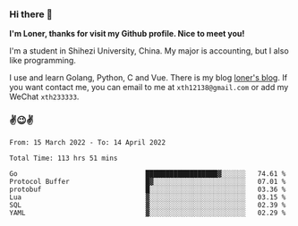 ### Hi there 👋️

**I'm Loner, thanks for visit my Github profile. Nice to meet you!**

I'm a student in Shihezi University, China. My major is accounting, but I also like programming.

I use and learn Golang, Python, C and Vue. There is my blog [loner's blog](https://www.loner1024.top).  If you want contact me, you can email to me at `xth12138@gmail.com` or add my WeChat `xth233333`.

### ✌️😉✌️

<!--START_SECTION:waka-->

```text
From: 15 March 2022 - To: 14 April 2022

Total Time: 113 hrs 51 mins

Go                                ██████████████████▓░░░░░░   74.61 %
Protocol Buffer                   █▓░░░░░░░░░░░░░░░░░░░░░░░   07.01 %
protobuf                          █░░░░░░░░░░░░░░░░░░░░░░░░   03.36 %
Lua                               ▓░░░░░░░░░░░░░░░░░░░░░░░░   03.15 %
SQL                               ▓░░░░░░░░░░░░░░░░░░░░░░░░   02.39 %
YAML                              ▓░░░░░░░░░░░░░░░░░░░░░░░░   02.29 %
```

<!--END_SECTION:waka-->



